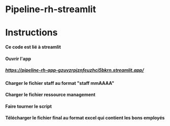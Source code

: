 # Pipeline-rh-streamlit
# Instructions 
#### Ce code est lié à streamlit
#### Ouvrir l'app
##### https://pipeline-rh-app-gzuvzrpjznfeuzhci5bkrn.streamlit.app/
#### Charger le fichier staff au format "staff mmAAAA"
#### Charger le fichier ressource management
#### Faire tourner le script 
#### Télécharger le fichier final au format excel qui contient les bons employés



